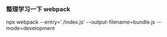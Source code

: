### 整理学习一下 webpack

npx webpack --entry='./index.js' --output-filename=bundle.js --mode=development
